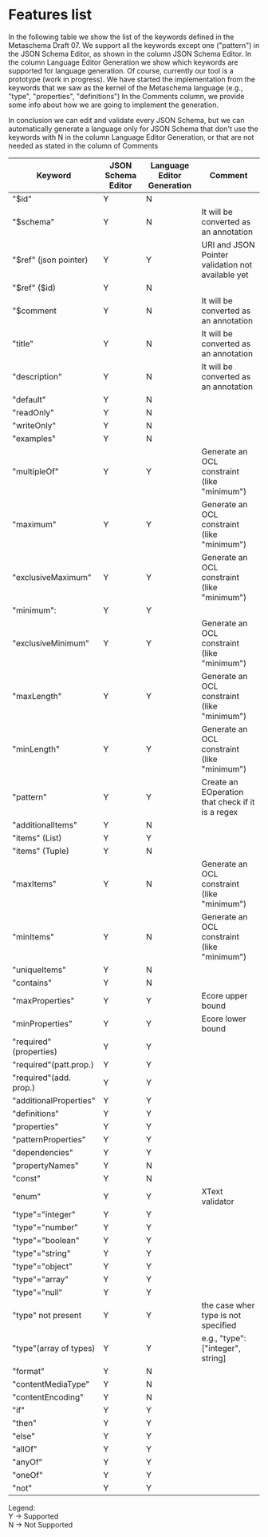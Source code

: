 # Features list

In the following table we show the list of the keywords defined in the Metaschema Draft 07.
We support all the keywords except one ("pattern") in the JSON Schema Editor, as shown in the column JSON Schema Editor.
In the column Language Editor Generation we show which keywords are supported for language generation. Of course, currently our tool is a prototype (work in progress).
We have started the implementation from the keywords that we saw as the kernel of the Metaschema language (e.g., "type", "properties", "definitions")
In the Comments column, we provide some info about how we are going to implement the generation. 

In conclusion we can edit and validate every JSON Schema, but we can automatically generate a language only for JSON Schema that don't use
the keywords with N in the column Language Editor Generation, or that are not needed as stated in the column of Comments

|Keyword               |JSON Schema Editor   |Language Editor Generation| Comment|
|----------------------|---------------------|--------------------------|--------
|"$id"                 |Y                    |N                         | |
|"$schema"             |Y                    |N                         |It will be converted as an annotation|
|"$ref" (json pointer) |Y                    |Y                         |URI and JSON Pointer validation not available yet| 
|"$ref"   ($id)        |Y                    |N                         ||
|"$comment             |Y                    |N                         |It will be converted as an annotation|
|"title"               |Y                    |N                         |It will be converted as an annotation|
|"description"         |Y                    |N                         |It will be converted as an annotation|
|"default"             |Y                    |N                         ||
|"readOnly"            |Y                    |N                         ||
|"writeOnly"           |Y                    |N                         ||
|"examples"            |Y                    |N                         ||
|"multipleOf"          |Y                    |Y                         |Generate an OCL constraint (like "minimum")|
|"maximum"             |Y                    |Y                         |Generate an OCL constraint (like "minimum")|
|"exclusiveMaximum"    |Y                    |Y                         |Generate an OCL constraint (like "minimum")|
|"minimum":            |Y                    |Y                         | |
|"exclusiveMinimum"    |Y                    |Y                         |Generate an OCL constraint (like "minimum")|
|"maxLength"           |Y                    |Y                         |Generate an OCL constraint (like "minimum")|
|"minLength"           |Y                    |Y                         |Generate an OCL constraint (like "minimum")|
|"pattern"             |Y                    |Y                         |Create an EOperation that check if it is a regex|
|"additionalItems"     |Y                    |N                         ||
|"items" (List)        |Y                    |Y                         ||
|"items" (Tuple)       |Y                    |N                         ||
|"maxItems"            |Y                    |N                         |Generate an OCL constraint (like "minimum")|
|"minItems"            |Y                    |N                         |Generate an OCL constraint (like "minimum")|
|"uniqueItems"         |Y                    |N                         ||
|"contains"            |Y                    |N                         ||
|"maxProperties"       |Y                    |Y                         |Ecore upper bound|
|"minProperties"       |Y                    |Y                         |Ecore lower bound|
|"required"(properties)|Y                    |Y                         ||
|"required"(patt.prop.)|Y                    |Y                         ||
|"required"(add. prop.)|Y                    |Y                         ||
|"additionalProperties"|Y                    |Y                         | |
|"definitions"         |Y                    |Y                         | |
|"properties"          |Y                    |Y                         | |
|"patternProperties"   |Y                    |Y                         | |
|"dependencies"        |Y                    |Y                         ||
|"propertyNames"       |Y                    |N                         ||
|"const"               |Y                    |N                         ||
|"enum"                |Y                    |Y                         | XText validator|
|"type"="integer"      |Y                    |Y                         ||
|"type"="number"       |Y                    |Y                         ||
|"type"="boolean"      |Y                    |Y                         ||
|"type"="string"       |Y                    |Y                         ||
|"type"="object"       |Y                    |Y                         ||
|"type"="array"        |Y                    |Y                         ||
|"type"="null"         |Y                    |Y                         ||
|"type" not present    |Y                    |Y                         | the case wher type is not specified |
|"type"(array of types)|Y                    |Y                         | e.g., "type":["integer", string]|
|"format"              |Y                    |N                         ||
|"contentMediaType"    |Y                    |N                         ||
|"contentEncoding"     |Y                    |N                         ||
|"if"                  |Y                    |Y                         ||
|"then"                |Y                    |Y                         ||
|"else"                |Y                    |Y                         ||
|"allOf"               |Y                    |Y                         ||
|"anyOf"               |Y                    |Y                         ||
|"oneOf"               |Y                    |Y                         ||
|"not"                 |Y                    |Y                         ||

Legend:  
Y -> Supported  
N -> Not Supported  
